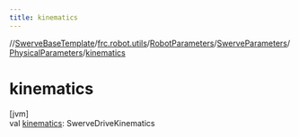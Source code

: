 ```yaml
---
title: kinematics
---
```

//[SwerveBaseTemplate](../../../../../index.html)/[frc.robot.utils](../../../index.html)/[RobotParameters](../../index.html)/[SwerveParameters](../index.html)/[PhysicalParameters](index.html)/[kinematics](kinematics.html)



# kinematics



[jvm]\
val [kinematics](kinematics.html): SwerveDriveKinematics




